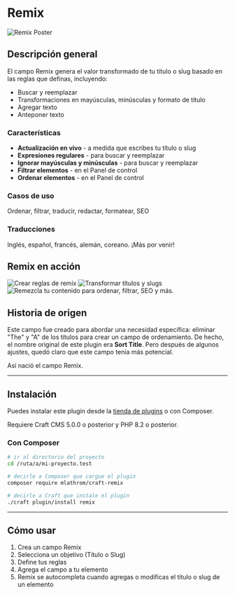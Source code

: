 # Remix

![Remix Poster](https://mlathrom-storage-00.sfo3.cdn.digitaloceanspaces.com/github/mlathrom/craft-remix/remix-00-poster.jpg?v1)

## Descripción general

El campo Remix genera el valor transformado de tu título o slug basado en las reglas que definas, incluyendo:

 - Buscar y reemplazar
 - Transformaciones en mayúsculas, minúsculas y formato de título
 - Agregar texto
 - Anteponer texto

### Características
 - **Actualización en vivo** - a medida que escribes tu título o slug
 - **Expresiones regulares** - para buscar y reemplazar
 - **Ignorar mayúsculas y minúsculas** - para buscar y reemplazar
 - **Filtrar elementos** - en el Panel de control
 - **Ordenar elementos** - en el Panel de control

### Casos de uso
Ordenar, filtrar, traducir, redactar, formatear, SEO

### Traducciones
Inglés, español, francés, alemán, coreano. ¡Más por venir!

## Remix en acción
![Crear reglas de remix](https://mlathrom-storage-00.sfo3.cdn.digitaloceanspaces.com/github/mlathrom/craft-remix/remix-01-create-rules.jpg?v1)
![Transformar títulos y slugs](https://mlathrom-storage-00.sfo3.cdn.digitaloceanspaces.com/github/mlathrom/craft-remix/remix-02-transform.jpg?v1)
![Remezcla tu contenido para ordenar, filtrar, SEO y más.](https://mlathrom-storage-00.sfo3.cdn.digitaloceanspaces.com/github/mlathrom/craft-remix/remix-03-remix-content.jpg?v2)

## Historia de origen
Este campo fue creado para abordar una necesidad específica: eliminar "The" y "A" de los títulos para crear un campo de ordenamiento. De hecho, el nombre original de este plugin era **Sort Title**. Pero después de algunos ajustes, quedó claro que este campo tenía más potencial.

Así nació el campo Remix.

---

## Instalación

Puedes instalar este plugin desde la [tienda de plugins](https://plugins.craftcms.com/remix) o con Composer.

Requiere Craft CMS 5.0.0 o posterior y PHP 8.2 o posterior.

### Con Composer

```bash
# ir al directorio del proyecto
cd /ruta/a/mi-proyecto.test

# decirle a Composer que cargue el plugin
composer require mlathrom/craft-remix

# decirle a Craft que instale el plugin
./craft plugin/install remix
```

---

## Cómo usar
1. Crea un campo Remix
2. Selecciona un objetivo (Título o Slug)
3. Define tus reglas
4. Agrega el campo a tu elemento
5. Remix se autocompleta cuando agregas o modificas el título o slug de un elemento